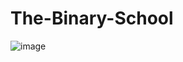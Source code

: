 # The-Binary-School

![image](https://user-images.githubusercontent.com/51917986/109383707-3e80d400-7910-11eb-9834-1e1ded7e5111.png)
